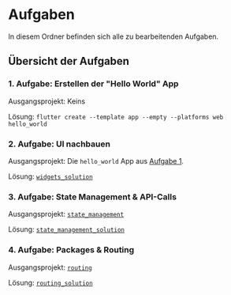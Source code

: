 # Aufgaben

In diesem Ordner befinden sich alle zu bearbeitenden Aufgaben.

## Übersicht der Aufgaben

### 1. Aufgabe: Erstellen der "Hello World" App

Ausgangsprojekt: Keins

Lösung: `flutter create --template app --empty --platforms web hello_world`

### 2. Aufgabe: UI nachbauen

Ausgangsprojekt: Die `hello_world` App aus [Aufgabe 1](#1-aufgabe-erstellen-der-hello-world-app).

Lösung: [`widgets_solution`](./widgets_solution/)

### 3. Aufgabe: State Management & API-Calls

Ausgangsprojekt: [`state_management`](./state_management/)

Lösung: [`state_management_solution`](./state_management_solution/)

### 4. Aufgabe: Packages & Routing

Ausgangsprojekt: [`routing`](./routing/)

Lösung: [`routing_solution`](./routing_solution/)
